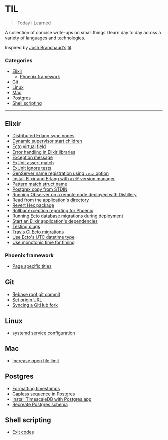 # TIL

> Today I Learned

A collection of concise write-ups on small things I learn day to day across a
variety of languages and technologies.

Inspired by [Josh Branchaud's](https://github.com/jbranchaud) [til](https://github.com/jbranchaud/til).

### Categories

- [Elixir](#elixir)
  - [Phoenix framework](#phoenix-framework)
- [Git](#git)
- [Linux](#linux)
- [Mac](#mac)
- [Postgres](#postgres)
- [Shell scripting](#shell-scripting)

---

## Elixir

- [Distributed Erlang sync nodes](elixir/distributed-erlang-sync-nodes.md)
- [Dynamic supervisor start children](elixir/dynamic-supervisor-start-children.md)
- [Ecto virtual field](elixir/ecto-virtual-field.md)
- [Error handling in Elixir libraries](elixir/error-handling-in-libraries.md)
- [Exception message](elixir/exception-message.md)
- [ExUnit assert match](elixir/exunit-assert-match.md)
- [ExUnit ignore tests](elixir/exunit-ignore-tests.md)
- [GenServer name registration using `:via` option](elixir/genserver-name-registration.md)
- [Install Elixir and Erlang with `asdf` version manager](elixir/install-elixir-with-asdf.md)
- [Pattern match struct name](elixir/pattern-match-struct-name.md)
- [Postgrex copy from STDIN](elixir/postgrex-copy-from-stdin.md)
- [Running Observer on a remote node deployed with Distillery](elixir/remote-observer-distillery-release.md)
- [Read from the application's directory](elixir/path-from-app-dir.md)
- [Revert Hex package](elixir/revert-hex-package.md)
- [Rollbar exception reporting for Phoenix](elixir/rollbar-exception-reporting-for-phoenix.md)
- [Running Ecto database migrations during deployment](elixir/running-ecto-migrations-during-deployment.md)
- [Start an Elixir application's dependencies](elixir/start-application-dependencies.md)
- [Testing plugs](elixir/testing-plugs.md)
- [Travis CI Ecto migrations](elixir/travis-ci-ecto-migrations.md)
- [Use Ecto's UTC datetime type](elixir/use-ecto-utc-datetime.md)
- [Use monotonic time for timing](elixir/monotonic-time.md)

### Phoenix framework

- [Page specific titles](phoenix-framework/page-specific-titles.md)

## Git

- [Rebase root git commit](git/rebase-root-commit.md)
- [Set origin URL](git/set-origin-url.md)
- [Syncing a GitHub fork](git/syncing-a-github-fork.md)

## Linux

- [systemd service configuration](linux/systemd-service-configuration.md)

## Mac

- [Increase open file limit](mac/increase-open-file-limit.md)

## Postgres

- [Formatting timestamps](postgres/formatting-timestamps.md)
- [Gapless sequence in Postgres](postgres/gapless-sequence.md)
- [Install TimescaleDB with Postgres.app](postgres/install-timescaledb.md)
- [Recreate Postgres schema](postgres/recreate-postgres-schema.md)

## Shell scripting

- [Exit codes](shell-scripting/exit-codes.md)
